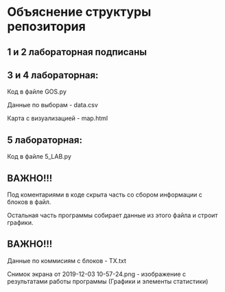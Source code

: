# Объяснение структуры репозитория

## 1 и 2 лабораторная подписаны

## 3 и 4 лабораторная:
Код в файле GOS.py

Данные по выборам - data.csv

Карта с визуализацией - map.html

## 5 лабораторная:

Код в файле 5_LAB.py

## ВАЖНО!!! 

Под коментариями в коде скрыта часть со сбором информации с блоков в файл. 

Остальная часть программы собирает данные из этого файла и строит графики.
## ВАЖНО!!!

Данные по коммисиям с блоков - TX.txt

Снимок экрана от 2019-12-03 10-57-24.png - изображение с результатами работы программы (Графики и элементы статистики)
